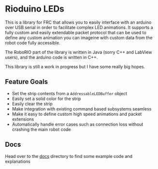# Rioduino LEDs

This is a library for FRC that allows you to easily interface with an arduino over USB serial in order to facilitate complex LED animations. It supports a fully custom and easily extendable packet protocol that can be used to define any custom animation you can imageine with custom data from the robot code fully accessible.

The RoboRIO part of the library is written in Java (sorry C++ and LabView users), and the arduino code is written in C++.

This library is still a work in progress but I have some really big hopes.

## Feature Goals

* Set the strip contents from a `AddressableLEDBuffer` object
* Easily set a solid color for the strip
* Easily clear the strip
* Make integration with existing command based subsystems seamless
* Make it easy to define custom high speed animations and packet extensions
* Automatically handle error cases such as connection loss without crashing the main robot code

## Docs

Head over to the [docs](/docs) directory to find some example code and explanations 